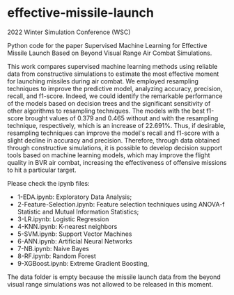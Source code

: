 # effective-missile-launch
2022 Winter Simulation Conference (WSC)

Python code for the paper Supervised Machine Learning for Effective Missile Launch Based on Beyond Visual Range Air Combat Simulations.

This work compares supervised machine learning methods using reliable data from constructive simulations to estimate the most effective moment for launching missiles during air combat. We employed resampling techniques to improve the predictive model, analyzing accuracy, precision, recall, and f1-score. Indeed, we could identify the remarkable performance of the models based on decision trees and the significant sensitivity of other algorithms to resampling techniques. The models with the best f1-score brought values of $0.379$ and $0.465$ without and with the resampling technique, respectively, which is an increase of $22.691\%$. Thus, if desirable, resampling techniques can improve the model's recall and f1-score with a slight decline in accuracy and precision. Therefore, through data obtained through constructive simulations, it is possible to develop decision support tools based on machine learning models, which may improve the flight quality in BVR air combat, increasing the effectiveness of offensive missions to hit a particular target.

Please check the ipynb files:

* 1-EDA.ipynb: Exploratory Data Analysis;
* 2-Feature-Selection.ipynb: Feature selection techniques using ANOVA-f Statistic and Mutual Information Statistics;
* 3-LR.ipynb: Logistic Regression
* 4-KNN.ipynb: K-nearest neighbors
* 5-SVM.ipynb: Support Vector Machines
* 6-ANN.ipynb: Artificial Neural Networks
* 7-NB.ipynb: Naive Bayes
* 8-RF.ipynb: Random Forest
* 9-XGBoost.ipynb:  Extreme Gradient Boosting,

The data folder is empty because the missile launch data from the beyond visual range simulations was not allowed to be released in this moment.
